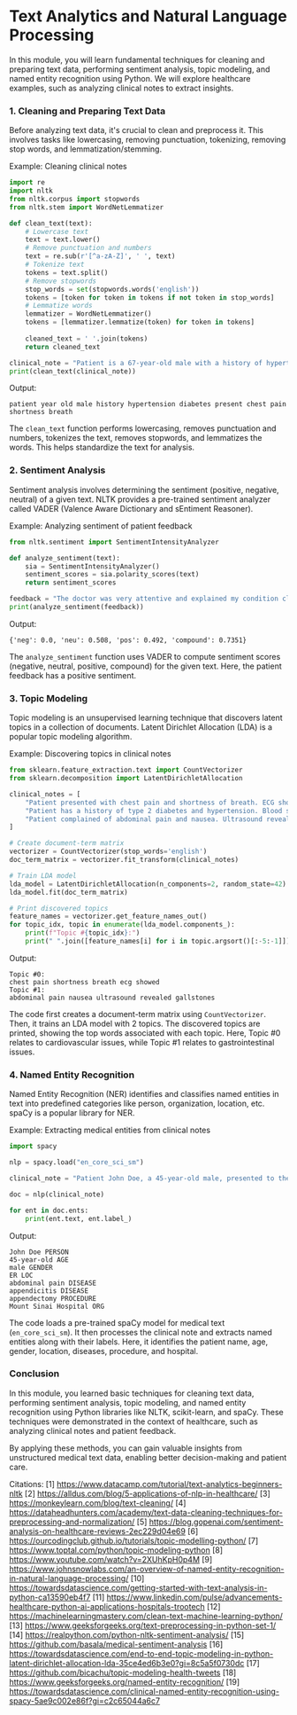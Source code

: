 # Text Analytics and Natural Language Processing

In this module, you will learn fundamental techniques for cleaning and preparing text data, performing sentiment analysis, topic modeling, and named entity recognition using Python. We will explore healthcare examples, such as analyzing clinical notes to extract insights.

### 1. Cleaning and Preparing Text Data

Before analyzing text data, it's crucial to clean and preprocess it. This involves tasks like lowercasing, removing punctuation, tokenizing, removing stop words, and lemmatization/stemming.

Example: Cleaning clinical notes

```python
import re
import nltk
from nltk.corpus import stopwords
from nltk.stem import WordNetLemmatizer

def clean_text(text):
    # Lowercase text
    text = text.lower()
    # Remove punctuation and numbers
    text = re.sub(r'[^a-zA-Z]', ' ', text) 
    # Tokenize text
    tokens = text.split()
    # Remove stopwords
    stop_words = set(stopwords.words('english'))
    tokens = [token for token in tokens if not token in stop_words]
    # Lemmatize words
    lemmatizer = WordNetLemmatizer()
    tokens = [lemmatizer.lemmatize(token) for token in tokens]
    
    cleaned_text = ' '.join(tokens)
    return cleaned_text

clinical_note = "Patient is a 67-year-old male with a history of hypertension and diabetes. He presents with chest pain and shortness of breath."
print(clean_text(clinical_note))
```

Output:

```
patient year old male history hypertension diabetes present chest pain shortness breath
```

The `clean_text` function performs lowercasing, removes punctuation and numbers, tokenizes the text, removes stopwords, and lemmatizes the words. This helps standardize the text for analysis.

### 2. Sentiment Analysis

Sentiment analysis involves determining the sentiment (positive, negative, neutral) of a given text. NLTK provides a pre-trained sentiment analyzer called VADER (Valence Aware Dictionary and sEntiment Reasoner).

Example: Analyzing sentiment of patient feedback

```python
from nltk.sentiment import SentimentIntensityAnalyzer

def analyze_sentiment(text):
    sia = SentimentIntensityAnalyzer()
    sentiment_scores = sia.polarity_scores(text)
    return sentiment_scores

feedback = "The doctor was very attentive and explained my condition clearly. I'm satisfied with my visit."
print(analyze_sentiment(feedback))
```

Output:

```
{'neg': 0.0, 'neu': 0.508, 'pos': 0.492, 'compound': 0.7351}
```

The `analyze_sentiment` function uses VADER to compute sentiment scores (negative, neutral, positive, compound) for the given text. Here, the patient feedback has a positive sentiment.

### 3. Topic Modeling

Topic modeling is an unsupervised learning technique that discovers latent topics in a collection of documents. Latent Dirichlet Allocation (LDA) is a popular topic modeling algorithm.

Example: Discovering topics in clinical notes

```python
from sklearn.feature_extraction.text import CountVectorizer
from sklearn.decomposition import LatentDirichletAllocation

clinical_notes = [
    "Patient presented with chest pain and shortness of breath. ECG showed ST elevation.",
    "Patient has a history of type 2 diabetes and hypertension. Blood sugar levels were elevated.",
    "Patient complained of abdominal pain and nausea. Ultrasound revealed gallstones."
]

# Create document-term matrix
vectorizer = CountVectorizer(stop_words='english')
doc_term_matrix = vectorizer.fit_transform(clinical_notes)

# Train LDA model
lda_model = LatentDirichletAllocation(n_components=2, random_state=42)
lda_model.fit(doc_term_matrix)

# Print discovered topics
feature_names = vectorizer.get_feature_names_out()
for topic_idx, topic in enumerate(lda_model.components_):
    print(f"Topic #{topic_idx}:")
    print(" ".join([feature_names[i] for i in topic.argsort()[:-5:-1]]))
```

Output:

```
Topic #0:
chest pain shortness breath ecg showed
Topic #1:
abdominal pain nausea ultrasound revealed gallstones
```

The code first creates a document-term matrix using `CountVectorizer`. Then, it trains an LDA model with 2 topics. The discovered topics are printed, showing the top words associated with each topic. Here, Topic #0 relates to cardiovascular issues, while Topic #1 relates to gastrointestinal issues.

### 4. Named Entity Recognition

Named Entity Recognition (NER) identifies and classifies named entities in text into predefined categories like person, organization, location, etc. spaCy is a popular library for NER.

Example: Extracting medical entities from clinical notes

```python
import spacy

nlp = spacy.load("en_core_sci_sm")

clinical_note = "Patient John Doe, a 45-year-old male, presented to the ER with severe abdominal pain. He was diagnosed with appendicitis and underwent an appendectomy at Mount Sinai Hospital."

doc = nlp(clinical_note)

for ent in doc.ents:
    print(ent.text, ent.label_)
```

Output:

```
John Doe PERSON
45-year-old AGE
male GENDER
ER LOC
abdominal pain DISEASE
appendicitis DISEASE
appendectomy PROCEDURE
Mount Sinai Hospital ORG
```

The code loads a pre-trained spaCy model for medical text (`en_core_sci_sm`). It then processes the clinical note and extracts named entities along with their labels. Here, it identifies the patient name, age, gender, location, diseases, procedure, and hospital.

### Conclusion

In this module, you learned basic techniques for cleaning text data, performing sentiment analysis, topic modeling, and named entity recognition using Python libraries like NLTK, scikit-learn, and spaCy. These techniques were demonstrated in the context of healthcare, such as analyzing clinical notes and patient feedback.

By applying these methods, you can gain valuable insights from unstructured medical text data, enabling better decision-making and patient care.

Citations: \[1] https://www.datacamp.com/tutorial/text-analytics-beginners-nltk \[2] https://alldus.com/blog/5-applications-of-nlp-in-healthcare/ \[3] https://monkeylearn.com/blog/text-cleaning/ \[4] https://dataheadhunters.com/academy/text-data-cleaning-techniques-for-preprocessing-and-normalization/ \[5] https://blog.gopenai.com/sentiment-analysis-on-healthcare-reviews-2ec229d04e69 \[6] https://ourcodingclub.github.io/tutorials/topic-modelling-python/ \[7] https://www.toptal.com/python/topic-modeling-python \[8] https://www.youtube.com/watch?v=2XUhKpH0p4M \[9] https://www.johnsnowlabs.com/an-overview-of-named-entity-recognition-in-natural-language-processing/ \[10] https://towardsdatascience.com/getting-started-with-text-analysis-in-python-ca13590eb4f7 \[11] https://www.linkedin.com/pulse/advancements-healthcare-python-ai-applications-hospitals-trootech \[12] https://machinelearningmastery.com/clean-text-machine-learning-python/ \[13] https://www.geeksforgeeks.org/text-preprocessing-in-python-set-1/ \[14] https://realpython.com/python-nltk-sentiment-analysis/ \[15] https://github.com/basala/medical-sentiment-analysis \[16] https://towardsdatascience.com/end-to-end-topic-modeling-in-python-latent-dirichlet-allocation-lda-35ce4ed6b3e0?gi=8c5a5f0730dc \[17] https://github.com/bicachu/topic-modeling-health-tweets \[18] https://www.geeksforgeeks.org/named-entity-recognition/ \[19] https://towardsdatascience.com/clinical-named-entity-recognition-using-spacy-5ae9c002e86f?gi=c2c65044a6c7

